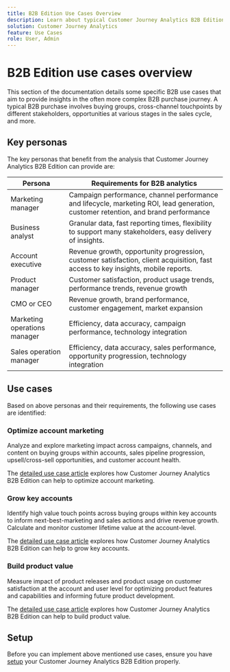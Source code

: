 ```yaml
---
title: B2B Edition Use Cases Overview
description: Learn about typical Customer Journey Analytics B2B Edition use cases
solution: Customer Journey Analytics
feature: Use Cases
role: User, Admin
---
```

# B2B Edition use cases overview

This section of the documentation details some specific B2B use cases that aim to provide insights in the often more complex B2B purchase journey. A typical B2B purchase involves buying groups, cross-channel touchpoints by different stakeholders, opportunities at various stages in the sales cycle, and more.


## Key personas

The key personas that benefit from the analysis that Customer Journey Analytics B2B Edition can provide are:

| Persona | Requirements for B2B analytics |
|---|---|
| Marketing manager | Campaign performance, channel performance and lifecycle, marketing ROI, lead generation, customer retention, and brand performance | 
| Business analyst | Granular data, fast reporting times, flexibility to support many stakeholders, easy delivery of insights. | 
| Account executive | Revenue growth, opportunity progression, customer satisfaction, client acquisition, fast access to key insights, mobile reports. |  
| Product manager | Customer satisfaction, product usage trends, performance trends, revenue growth | 
| CMO or CEO | Revenue growth, brand performance, customer engagement, market expansion |
| Marketing operations manager | Efficiency, data accuracy, campaign performance, technology integration |
| Sales operation manager | Efficiency, data accuracy, sales performance, opportunity progression, technology integration |


## Use cases

Based on above personas and their requirements, the following use cases are identified:

### Optimize account marketing

Analyze and explore marketing impact across campaigns, channels, and content on buying groups within accounts, sales pipeline progression, upsell/cross-sell opportunities, and customer account health.

The [detailed use case article](optimize-account-marketing.md) explores how Customer Journey Analytics B2B Edition can help to optimize account marketing.

### Grow key accounts

Identify high value touch points across buying groups within key accounts to inform next-best-marketing and sales actions and drive revenue growth. Calculate and monitor customer lifetime value at the account-level.

The [detailed use case article](grow-key-accounts.md) explores how Customer Journey Analytics B2B Edition can help to grow key accounts.

### Build product value

Measure impact of product  releases and product usage on customer satisfaction at the account and user level for optimizing product features and capabilities and informing future product development. 

The [detailed use case article](build-product-value.md) explores how Customer Journey Analytics B2B Edition can help to build product value.


## Setup

Before you can implement above mentioned use cases, ensure you have [setup](setup.md) your Customer Journey Analytics B2B Edition properly.
